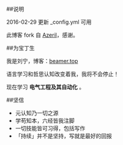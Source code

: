 ##说明

2016-02-29  更新 _config.yml 可用

此博客 fork 自 [Azeril](http://azeril.me/)，感谢。

##为宝丁生

我是刘宁，博客：[beamer.top](beamer.com)

语言学习和哲思认知改变着我，我将不会停止！

现在学习 **电气工程及其自动化** 。

##坚信


- 元认知乃一切之源
- 学苟知本，六经皆我注脚 
- 一切技能皆可习得，包括写作
- 「持续」并不是坚持，写就是最好的回报



